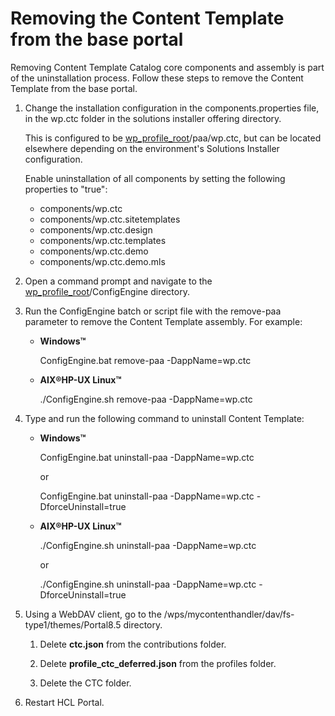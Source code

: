 # Removing the Content Template from the base portal

Removing Content Template Catalog core components and assembly is part of the uninstallation process. Follow these steps to remove the Content Template from the base portal.

1.  Change the installation configuration in the components.properties file, in the wp.ctc folder in the solutions installer offering directory.

    This is configured to be [wp\_profile\_root](../reference/wpsdirstr.md)/paa/wp.ctc, but can be located elsewhere depending on the environment's Solutions Installer configuration.

    Enable uninstallation of all components by setting the following properties to "true":

    -   components/wp.ctc
    -   components/wp.ctc.sitetemplates
    -   components/wp.ctc.design
    -   components/wp.ctc.templates
    -   components/wp.ctc.demo
    -   components/wp.ctc.demo.mls
2.  Open a command prompt and navigate to the [wp\_profile\_root](../reference/wpsdirstr.md)/ConfigEngine directory.

3.  Run the ConfigEngine batch or script file with the remove-paa parameter to remove the Content Template assembly. For example:

    -   **Windows™**

        ConfigEngine.bat remove-paa -DappName=wp.ctc

    -   **AIX®HP-UX Linux™**

        ./ConfigEngine.sh remove-paa -DappName=wp.ctc

4.  Type and run the following command to uninstall Content Template:

    -   **Windows™**

        ConfigEngine.bat uninstall-paa -DappName=wp.ctc

        or

        ConfigEngine.bat uninstall-paa -DappName=wp.ctc -DforceUninstall=true

    -   **AIX®HP-UX Linux™**

        ./ConfigEngine.sh uninstall-paa -DappName=wp.ctc

        or

        ./ConfigEngine.sh uninstall-paa -DappName=wp.ctc -DforceUninstall=true

5.  Using a WebDAV client, go to the /wps/mycontenthandler/dav/fs-type1/themes/Portal8.5 directory.

    1.  Delete **ctc.json** from the contributions folder.

    2.  Delete **profile\_ctc\_deferred.json** from the profiles folder.

    3.  Delete the CTC folder.

6.  Restart HCL Portal.



